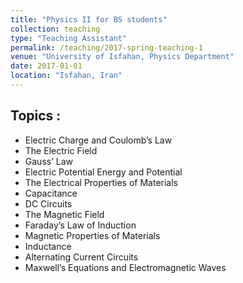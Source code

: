 ```yaml
---
title: "Physics II for BS students"
collection: teaching
type: "Teaching Assistant"
permalink: /teaching/2017-spring-teaching-1
venue: "University of Isfahan, Physics Department"
date: 2017-01-01
location: "Isfahan, Iran"
---
```

Topics :
---------
- Electric Charge and Coulomb’s Law
- The Electric Field
- Gauss’ Law
- Electric Potential Energy and Potential
- The Electrical Properties of Materials
- Capacitance 
- DC Circuits 
- The Magnetic Field 
- Faraday’s Law of Induction
- Magnetic Properties of Materials 
- Inductance 
- Alternating Current Circuits
- Maxwell’s Equations and Electromagnetic Waves 
